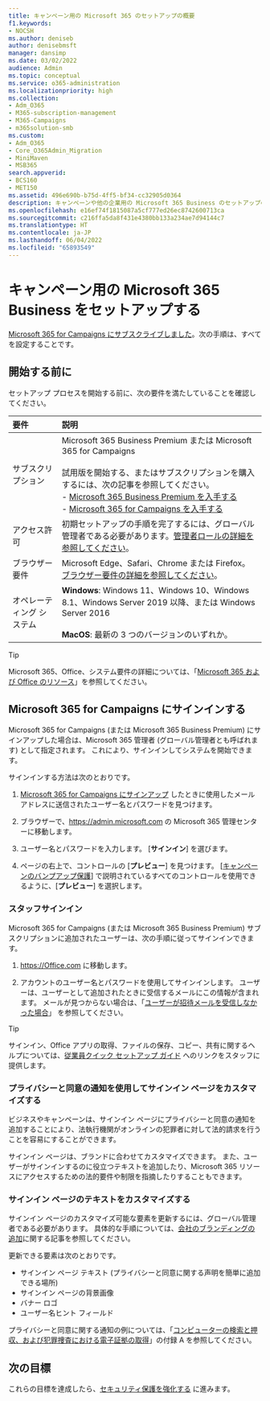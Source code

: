 ```yaml
---
title: キャンペーン用の Microsoft 365 のセットアップの概要
f1.keywords:
- NOCSH
ms.author: deniseb
author: denisebmsft
manager: dansimp
ms.date: 03/02/2022
audience: Admin
ms.topic: conceptual
ms.service: o365-administration
ms.localizationpriority: high
ms.collection:
- Adm_O365
- M365-subscription-management
- M365-Campaigns
- m365solution-smb
ms.custom:
- Adm_O365
- Core_O365Admin_Migration
- MiniMaven
- MSB365
search.appverid:
- BCS160
- MET150
ms.assetid: 496e690b-b75d-4ff5-bf34-cc32905d0364
description: キャンペーンや他の企業用の Microsoft 365 Business のセットアップの概要
ms.openlocfilehash: e16ef74f1815087a5cf777ed26ec8742600713ca
ms.sourcegitcommit: c216ffa5da8f431e4380bb133a234ae7d94144c7
ms.translationtype: HT
ms.contentlocale: ja-JP
ms.lasthandoff: 06/04/2022
ms.locfileid: "65893549"
---
```

# <a name="setup-for-microsoft-365-business-for-campaigns"></a>キャンペーン用の Microsoft 365 Business をセットアップする

[Microsoft 365 for Campaigns にサブスクライブしました](get-microsoft-365-campaigns.md)。次の手順は、すべてを設定することです。

## <a name="before-you-begin"></a>開始する前に

セットアップ プロセスを開始する前に、次の要件を満たしていることを確認してください。

| 要件 | 説明 |
|:---|:---|
| サブスクリプション | Microsoft 365 Business Premium または Microsoft 365 for Campaigns <br/><br/> 試用版を開始する、またはサブスクリプションを購入するには、次の記事を参照してください。 <br/>- [Microsoft 365 Business Premium を入手する](get-microsoft-365-business-premium.md)<br/>- [Microsoft 365 for Campaigns を入手する](get-microsoft-365-campaigns.md) |
| アクセス許可  | 初期セットアップの手順を完了するには、グローバル管理者である必要があります。[管理者ロールの詳細を参照してください](../admin/add-users/about-admin-roles.md)。 |
| ブラウザー要件 | Microsoft Edge、Safari、Chrome または Firefox。 [ブラウザー要件の詳細を参照してください](https://www.microsoft.com/microsoft-365/microsoft-365-and-office-resources#coreui-heading-uyetipy)。  |
| オペレーティング システム | **Windows**: Windows 11、Windows 10、Windows 8.1、Windows Server 2019 以降、または Windows Server 2016<br/><br/>**MacOS**: 最新の 3 つのバージョンのいずれか。 |

> [!TIP]
> Microsoft 365、Office、システム要件の詳細については、「[Microsoft 365 および Office のリソース](https://www.microsoft.com/microsoft-365/microsoft-365-and-office-resources)」を参照してください。

## <a name="sign-in-to-microsoft-365-for-campaigns"></a>Microsoft 365 for Campaigns にサインインする

Microsoft 365 for Campaigns (または Microsoft 365 Business Premium) にサインアップした場合は、Microsoft 365 管理者 (グローバル管理者とも呼ばれます) として指定されます。 これにより、サインインしてシステムを開始できます。

サインインする方法は次のとおりです。

1. [Microsoft 365 for Campaigns にサインアップ](m365-campaigns-sign-up.md) したときに使用したメール アドレスに送信されたユーザー名とパスワードを見つけます。

2. ブラウザーで、<a href="https://go.microsoft.com/fwlink/p/?linkid=837890" target="_blank"><https://admin.microsoft.com></a> の Microsoft 365 管理センターに移動します。

3. ユーザー名とパスワードを入力します。 [**サインイン**] を選びます。

4. ページの右上で、コントロールの [**プレビュー**] を見つけます。 [[キャンペーンのバンプアップ保護](m365bp-security-overview.md)] で説明されているすべてのコントロールを使用できるように、[**プレビュー**] を選択します。

### <a name="staff-sign-in"></a>スタッフサインイン

Microsoft 365 for Campaigns (または Microsoft 365 Business Premium) サブスクリプションに追加されたユーザーは、次の手順に従ってサインインできます。

1. <a href="https://office.com" target="_blank"><https://Office.com></a> に移動します。

2. アカウントのユーザー名とパスワードを使用してサインインします。 ユーザーは、ユーザーとして追加されたときに受信するメールにこの情報が含まれます。 メールが見つからない場合は、「[ユーザーが招待メールを受信しなかった場合](../admin/simplified-signup/admin-invite-business-standard.md#i-shared-an-email-invite-but-the-user-didnt-receive-the-email)」 を参照してください。

> [!TIP]
> サインイン、Office アプリの取得、ファイルの保存、コピー、共有に関するヘルプについては、[従業員クイック セットアップ ガイド](../admin/setup/employee-quick-setup.md) へのリンクをスタッフに提供します。

### <a name="customize-your-sign-in-page-with-a-privacy-and-consent-notice"></a>プライバシーと同意の通知を使用してサインイン ページをカスタマイズする

ビジネスやキャンペーンは、サインイン ページにプライバシーと同意の通知を追加することにより、法執行機関がオンラインの犯罪者に対して法的請求を行うことを容易にすることができます。

サインイン ページは、ブランドに合わせてカスタマイズできます。 また、ユーザーがサインインするのに役立つテキストを追加したり、Microsoft 365 リソースにアクセスするための法的要件や制限を指摘したりすることもできます。

### <a name="customize-the-text-on-your-sign-in-page"></a>サインイン ページのテキストをカスタマイズする

サインイン ページのカスタマイズ可能な要素を更新するには、グローバル管理者である必要があります。 具体的な手順については、[会社のブランディングの追加](/azure/active-directory/fundamentals/customize-branding)に関する記事を参照してください。

更新できる要素は次のとおりです。

- サインイン ページ テキスト (プライバシーと同意に関する声明を簡単に追加できる場所)
- サインイン ページの背景画像
- バナー ロゴ
- ユーザー名ヒント フィールド

プライバシーと同意に関する通知の例については、「[コンピューターの検索と押収、および犯罪捜査における電子証拠の取得](https://www.justice.gov/sites/default/files/criminal-ccips/legacy/2015/01/14/ssmanual2009.pdf)」の付録 A を参照してください。

## <a name="next-objective"></a>次の目標

これらの目標を達成したら、[セキュリティ保護を強化する](m365bp-security-overview.md) に進みます。
